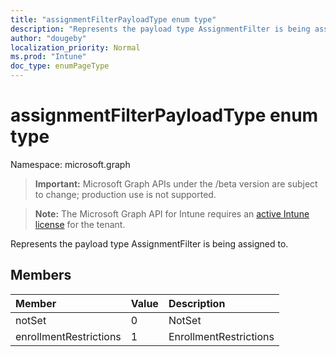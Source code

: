 ```yaml
---
title: "assignmentFilterPayloadType enum type"
description: "Represents the payload type AssignmentFilter is being assigned to."
author: "dougeby"
localization_priority: Normal
ms.prod: "Intune"
doc_type: enumPageType
---
```


# assignmentFilterPayloadType enum type

Namespace: microsoft.graph

> **Important:** Microsoft Graph APIs under the /beta version are subject to change; production use is not supported.

> **Note:** The Microsoft Graph API for Intune requires an [active Intune license](https://go.microsoft.com/fwlink/?linkid=839381) for the tenant.

Represents the payload type AssignmentFilter is being assigned to.

## Members
|Member|Value|Description|
|:---|:---|:---|
|notSet|0|NotSet|
|enrollmentRestrictions|1|EnrollmentRestrictions|




